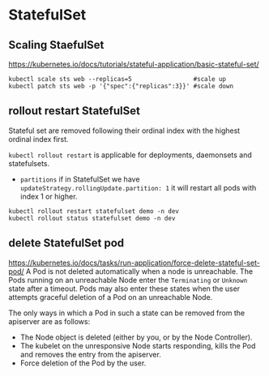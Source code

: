 # StatefulSet

## Scaling StaefulSet
https://kubernetes.io/docs/tutorials/stateful-application/basic-stateful-set/
```
kubectl scale sts web --replicas=5                 #scale up
kubectl patch sts web -p '{"spec":{"replicas":3}}' #scale down
```

## rollout restart StatefulSet
Stateful set are removed following their ordinal index with the highest ordinal index first.

`kubectl rollout restart` is applicable for deployments, daemonsets and statefulsets.
- `partitions`  if in StatefulSet we have `updateStrategy.rollingUpdate.partition: 1` it will restart all pods with index 1 or higher.
```
kubectl rollout restart statefulset demo -n dev
kubectl rollout status statefulset demo -n dev     
```

## delete StatefulSet pod
https://kubernetes.io/docs/tasks/run-application/force-delete-stateful-set-pod/
A Pod is not deleted automatically when a node is unreachable. 
The Pods running on an unreachable Node enter the `Terminating` or `Unknown` state after a timeout. 
Pods may also enter these states when the user attempts graceful deletion of a Pod on an unreachable Node. 

The only ways in which a Pod in such a state can be removed from the apiserver are as follows:
- The Node object is deleted (either by you, or by the Node Controller).
- The kubelet on the unresponsive Node starts responding, kills the Pod and removes the entry from the apiserver.
- Force deletion of the Pod by the user.
